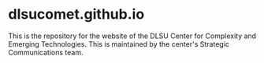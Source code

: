 # dlsucomet.github.io

This is the repository for the website of the DLSU Center for Complexity and Emerging Technologies. This is maintained by the center's Strategic Communications team.

